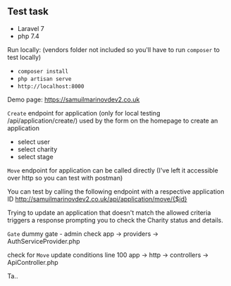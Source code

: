 ## Test task
- Laravel 7
- php 7.4

Run locally:
(vendors folder not included so you'll have to run `composer` to test locally)
-  `composer install`
-  `php artisan serve`
-  `http://localhost:8000`

Demo page:
https://samuilmarinovdev2.co.uk

`Create` endpoint for application (only for local testing /api/application/create/)
used by the form on the homepage to create an application
- select user
- select charity
- select stage

`Move` endpoint for application
can be called directly (I've left it accessible over http so you can test with postman)

You can test by calling the following endpoint with a respective application ID
http://samuilmarinovdev2.co.uk/api/application/move/{$id}

Trying to update an application that doesn't match the allowed criteria triggers a 
response prompting you to check the Charity status and details.

`Gate`
dummy gate - admin check
app -> providers -> AuthServiceProvider.php

check for `Move` update conditions
line 100 app -> http -> controllers -> ApiController.php

Ta..